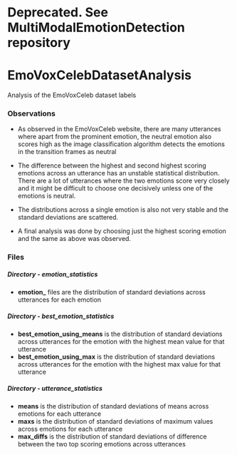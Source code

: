 # Deprecated. See MultiModalEmotionDetection repository


# EmoVoxCelebDatasetAnalysis
Analysis of the EmoVoxCeleb dataset labels

### Observations

* As observed in the EmoVoxCeleb website, there are many utterances where apart from the prominent emotion, the neutral emotion also scores high as the image classification algorithm detects the emotions in the transition frames as neutral

* The difference between the highest and second highest scoring emotions across an utterance has an unstable statistical distribution. There are a lot of utterances where the two emotions score very closely and it might be difficult to choose one decisively unless one of the emotions is neutral.

* The distributions across a single emotion is also not very stable and the standard deviations are scattered.

* A final analysis was done by choosing just the highest scoring emotion and the same as above was observed.

### Files

##### Directory - emotion_statistics
* **emotion_** files are the distribution of standard deviations across utterances for each emotion

##### Directory - best_emotion_statistics

* **best_emotion_using_means** is the distribution of standard deviations across utterances for the emotion with the highest mean value for that utterance
* **best_emotion_using_max** is the distribution of standard deviations across utterances for the emotion with the highest max value for that utterance

##### Directory - utterance_statistics

* **means** is the distribution of standard deviations of means across emotions for each utterance
* **maxs** is the distribution of standard deviations of maximum values across emotions for each utterance
* **max_diffs** is the distribution of standard deviations of difference between the two top scoring emotions across utterances
